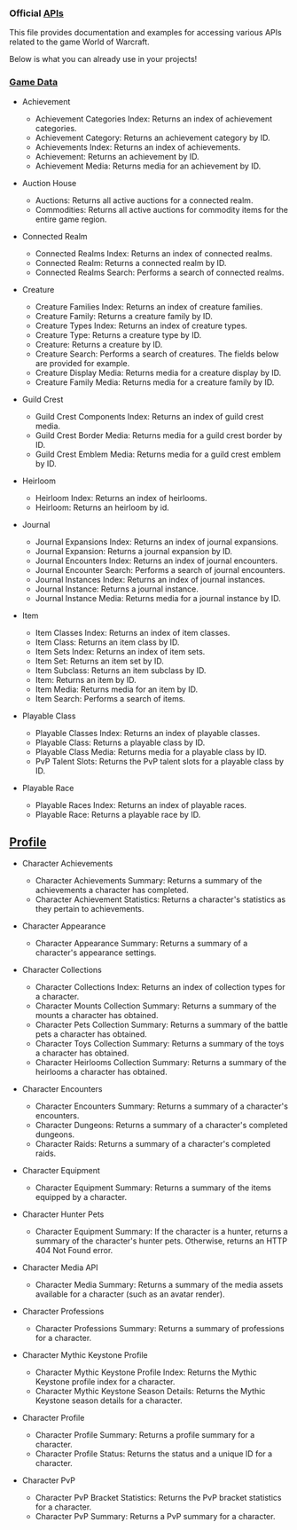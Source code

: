 ### Official [APIs](https://develop.battle.net/documentation/world-of-warcraft)

This file provides documentation and examples for accessing various APIs related to the game World of Warcraft.

Below is what you can already use in your projects!

### [Game Data](https://develop.battle.net/documentation/world-of-warcraft/game-data-apis)


- Achievement
  - Achievement Categories Index: Returns an index of achievement categories.
  - Achievement Category: Returns an achievement category by ID.
  - Achievements Index: Returns an index of achievements.
  - Achievement: Returns an achievement by ID.
  - Achievement Media: Returns media for an achievement by ID.


- Auction House
  - Auctions: Returns all active auctions for a connected realm.
  - Commodities: Returns all active auctions for commodity items for the entire game region.


- Connected Realm
  - Connected Realms Index: Returns an index of connected realms.
  - Connected Realm: Returns a connected realm by ID.
  - Connected Realms Search: Performs a search of connected realms.


- Creature
  - Creature Families Index: Returns an index of creature families.
  - Creature Family: Returns a creature family by ID.
  - Creature Types Index: Returns an index of creature types.
  - Creature Type: Returns a creature type by ID.
  - Creature: Returns a creature by ID.
  - Creature Search: Performs a search of creatures. The fields below are provided for example.
  - Creature Display Media: Returns media for a creature display by ID.
  - Creature Family Media: Returns media for a creature family by ID.


- Guild Crest
  - Guild Crest Components Index: Returns an index of guild crest media.
  - Guild Crest Border Media: Returns media for a guild crest border by ID.
  - Guild Crest Emblem Media: Returns media for a guild crest emblem by ID.
  

- Heirloom
  - Heirloom Index: Returns an index of heirlooms.
  - Heirloom: Returns an heirloom by id.

- Journal
  - Journal Expansions Index: Returns an index of journal expansions.
  - Journal Expansion: Returns a journal expansion by ID.
  - Journal Encounters Index: Returns an index of journal encounters.
  - Journal Encounter Search: Performs a search of journal encounters.
  - Journal Instances Index: Returns an index of journal instances.
  - Journal Instance: Returns a journal instance.
  - Journal Instance Media: Returns media for a journal instance by ID.

- Item
  - Item Classes Index: Returns an index of item classes.
  - Item Class: Returns an item class by ID.
  - Item Sets Index: Returns an index of item sets.
  - Item Set: Returns an item set by ID.
  - Item Subclass: Returns an item subclass by ID.
  - Item: Returns an item by ID.
  - Item Media: Returns media for an item by ID.
  - Item Search: Performs a search of items.

- Playable Class
  - Playable Classes Index: Returns an index of playable classes.
  - Playable Class: Returns a playable class by ID.
  - Playable Class Media: Returns media for a playable class by ID.
  - PvP Talent Slots: Returns the PvP talent slots for a playable class by ID.

- Playable Race
  - Playable Races Index: Returns an index of playable races.
  - Playable Race: Returns a playable race by ID.




## [Profile](https://develop.battle.net/documentation/world-of-warcraft/profile-apis)


- Character Achievements
  - Character Achievements Summary: Returns a summary of the achievements a character has completed.
  - Character Achievement Statistics: Returns a character's statistics as they pertain to achievements.


- Character Appearance
  - Character Appearance Summary: Returns a summary of a character's appearance settings.


- Character Collections
  - Character Collections Index: Returns an index of collection types for a character.
  - Character Mounts Collection Summary: Returns a summary of the mounts a character has obtained.
  - Character Pets Collection Summary: Returns a summary of the battle pets a character has obtained.
  - Character Toys Collection Summary: Returns a summary of the toys a character has obtained.
  - Character Heirlooms Collection Summary: Returns a summary of the heirlooms a character has obtained.


- Character Encounters
  - Character Encounters Summary: Returns a summary of a character's encounters.
  - Character Dungeons: Returns a summary of a character's completed dungeons.
  - Character Raids: Returns a summary of a character's completed raids.


- Character Equipment
  - Character Equipment Summary: Returns a summary of the items equipped by a character.


- Character Hunter Pets
  - Character Equipment Summary: If the character is a hunter, returns a summary of the character's hunter pets. Otherwise, returns an HTTP 404 Not Found error.


- Character Media API
  - Character Media Summary: Returns a summary of the media assets available for a character (such as an avatar render).


- Character Professions
  - Character Professions Summary: Returns a summary of professions for a character.


- Character Mythic Keystone Profile
  - Character Mythic Keystone Profile Index: Returns the Mythic Keystone profile index for a character.
  - Character Mythic Keystone Season Details: Returns the Mythic Keystone season details for a character.


- Character Profile
  - Character Profile Summary: Returns a profile summary for a character.
  - Character Profile Status: Returns the status and a unique ID for a character.


- Character PvP
  - Character PvP Bracket Statistics: Returns the PvP bracket statistics for a character.
  - Character PvP Summary: Returns a PvP summary for a character.
